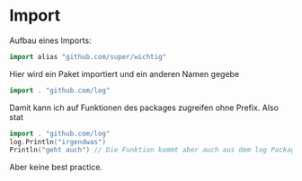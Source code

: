 # Import

Aufbau eines Imports:

```go
import alias "github.com/super/wichtig"
```

Hier wird ein Paket importiert und ein anderen Namen gegebe

```go
import . "github.com/log"
```

Damit kann ich auf Funktionen des packages zugreifen ohne Prefix. Also stat

```go
import . "github.com/log"
log.Println("irgendwas")
Println("geht auch") // Die Funktion kommt aber auch aus dem log Package
```

Aber keine best practice.
